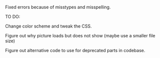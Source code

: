 Fixed errors because of misstypes and misspelling.

TO DO:

Change color scheme and tweak the CSS.

Figure out why picture loads but does not show (maybe use a smaller file size)

Figure out alternative code to use for deprecated parts in codebase.

